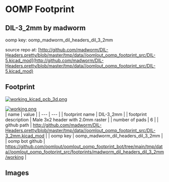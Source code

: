 # OOMP Footprint  
## DIL-3_2mm  by madworm  
  
oomp key: oomp_madworm_dil_headers_dil_3_2mm  
  
source repo at: [http://github.com/madworm/DIL-Headers.pretty/blob/master/tmp/data//oomlout_oomp_footprint_src/DIL-5.kicad_mod](http://github.com/madworm/DIL-Headers.pretty/blob/master/tmp/data//oomlout_oomp_footprint_src/DIL-5.kicad_mod)  
## Footprint  
  
[![working_kicad_pcb_3d.png](working_kicad_pcb_3d_600.png)](working_kicad_pcb_3d.png)  
  
[![working.png](working_600.png)](working.png)  
| name | value | 
| --- | --- | 
| footprint name | DIL-3_2mm | 
| footprint description | Male 3x2 header with 2.0mm raster | 
| number of pads | 6 | 
| github path | http://github.com/madworm/DIL-Headers.pretty/blob/master/tmp/data//oomlout_oomp_footprint_src/DIL-3_2mm.kicad_mod | 
| oomp key | oomp_madworm_dil_headers_dil_3_2mm | 
| oomp bot github | https://github.com/oomlout/oomlout_oomp_footprint_bot/tree/main/tmp/data//oomlout_oomp_footprint_src/footprints/madworm_dil_headers_dil_3_2mm/working | 
## Images  
